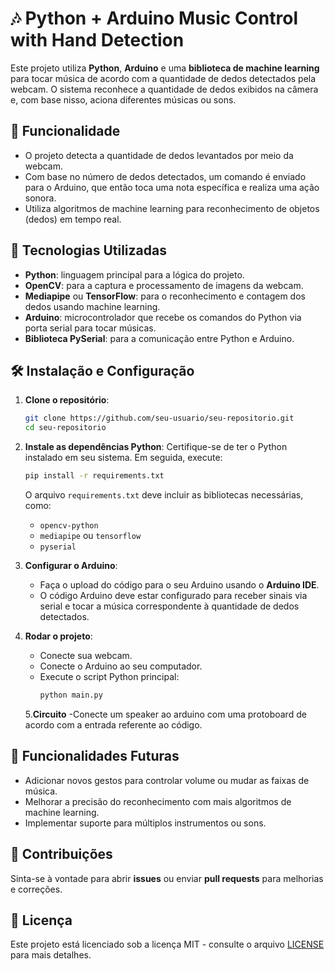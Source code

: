 # 🎶 Python + Arduino Music Control with Hand Detection

Este projeto utiliza **Python**, **Arduino** e uma **biblioteca de machine learning** para tocar música de acordo com a quantidade de dedos detectados pela webcam. O sistema reconhece a quantidade de dedos exibidos na câmera e, com base nisso, aciona diferentes músicas ou sons.

## 📸 Funcionalidade

- O projeto detecta a quantidade de dedos levantados por meio da webcam.
- Com base no número de dedos detectados, um comando é enviado para o Arduino, que então toca uma nota específica e realiza uma ação sonora.
- Utiliza algoritmos de machine learning para reconhecimento de objetos (dedos) em tempo real.

## 🔧 Tecnologias Utilizadas

- **Python**: linguagem principal para a lógica do projeto.
- **OpenCV**: para a captura e processamento de imagens da webcam.
- **Mediapipe** ou **TensorFlow**: para o reconhecimento e contagem dos dedos usando machine learning.
- **Arduino**: microcontrolador que recebe os comandos do Python via porta serial para tocar músicas.
- **Biblioteca PySerial**: para a comunicação entre Python e Arduino.

## 🛠 Instalação e Configuração

1. **Clone o repositório**:
    ```bash
    git clone https://github.com/seu-usuario/seu-repositorio.git
    cd seu-repositorio
    ```

2. **Instale as dependências Python**:
    Certifique-se de ter o Python instalado em seu sistema. Em seguida, execute:
    ```bash
    pip install -r requirements.txt
    ```
    O arquivo `requirements.txt` deve incluir as bibliotecas necessárias, como:
    - `opencv-python`
    - `mediapipe` ou `tensorflow`
    - `pyserial`

3. **Configurar o Arduino**:
    - Faça o upload do código para o seu Arduino usando o **Arduino IDE**.
    - O código Arduino deve estar configurado para receber sinais via serial e tocar a música correspondente à quantidade de dedos detectados.

4. **Rodar o projeto**:
    - Conecte sua webcam.
    - Conecte o Arduino ao seu computador.
    - Execute o script Python principal:
      ```bash
      python main.py
      ```

   5.**Circuito**
   -Conecte um speaker ao arduino com uma protoboard de acordo com a entrada referente ao código.

## 🚀 Funcionalidades Futuras

- Adicionar novos gestos para controlar volume ou mudar as faixas de música.
- Melhorar a precisão do reconhecimento com mais algoritmos de machine learning.
- Implementar suporte para múltiplos instrumentos ou sons.

## 🤝 Contribuições

Sinta-se à vontade para abrir **issues** ou enviar **pull requests** para melhorias e correções.

## 📜 Licença

Este projeto está licenciado sob a licença MIT - consulte o arquivo [LICENSE](LICENSE) para mais detalhes.
